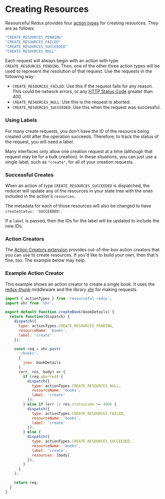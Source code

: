 # Creating Resources

Resourceful Redux provides four [action types](./faq/action-types.md) for
creating resources. They are as follows:

```js
"CREATE_RESOURCES_PENDING"
"CREATE_RESOURCES_FAILED"
"CREATE_RESOURCES_SUCCEEDED"
"CREATE_RESOURCES_NULL"
```

Each request will always begin with an action with type
`CREATE_RESOURCES_PENDING`. Then, one of the other three action types will be
used to represent the resolution of that request. Use the requests in the
following way:

- `CREATE_RESOURCES_FAILED`: Use this if the request fails for any reason. This
  could be network errors, or any
  [HTTP Status Code](https://en.wikipedia.org/wiki/List_of_HTTP_status_codes)
  greater than 400.
- `CREATE_RESOURCES_NULL`: Use this is the request is aborted.
- `CREATE_RESOURCES_SUCCEEDED`: Use this when the request was successful.

### Using Labels

For many create requests, you don't have the ID of the resource being created
until after the operation succeeds. Therefore, to track the status of the
request, you will need a label.

Many interfaces only allow one creation request at a time (although that
request may be for a bulk creation). In these situations, you can just use a
single label, such as `"create"`, for all of your creation requests.

### Successful Creates

When an action of type `CREATE_RESOURCES_SUCCEEDED` is dispatched, the
reducer will update any of the resources in your state tree with the ones
included in the action's `resources`.

The metadata for each of those resources will also be changed to have
`createStatus: 'SUCCEEDED'`.

If a `label` is passed, then the IDs for the label will be updated to include
the new IDs.

### Action Creators

The [Action Creators extension](/docs/extensions/action-creators.md) provides
out-of-the-box action creators that you can use to create resources. If you'd
like to build your own, then that's fine, too. The example below may help.

### Example Action Creator

This example shows an action creator to create a single book. It uses the
[redux-thunk](https://github.com/gaearon/redux-thunk) middleware and the
library [xhr](https://github.com/naugtur/xhr) for making requests.

```js
import { actionTypes } from 'resourceful-redux';
import xhr from 'xhr';

export default function createBook(bookDetails) {
  return function(dispatch) {
    dispatch({
      type: actionTypes.CREATE_RESOURCES_PENDING,
      resourceName: 'books',
      label: 'create'
    });

    const req = xhr.post(
      '/books',
      {
        json: bookDetails
      },
      (err, res, body) => {
        if (req.aborted) {
          dispatch({
            type: actionTypes.CREATE_RESOURCES_NULL,
            resourceName: 'books',
            label: 'create'
          });
        } else if (err || res.statusCode >= 400) {
          dispatch({
            type: actionTypes.CREATE_RESOURCES_FAILED,
            resourceName: 'books',
            label: 'create'
          });
        } else {
          dispatch({
            type: actionTypes.CREATE_RESOURCES_SUCCEEDED,
            resourceName: 'books',
            label: 'create',
            resources: [body]
          });
        }
      }
    );

    return req;
  }
}
```
